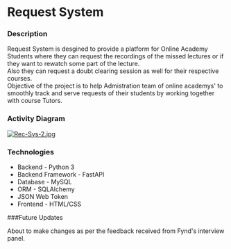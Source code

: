 # Request System

### Description

Request System is desgined to provide a platform for Online Academy Students where they can request the recordings of the missed lectures or if they want to rewatch some part of the lecture.  
Also they can request a doubt clearing session as well for their respective courses.  
Objective of the project is to help Admistration team of online academys' to smoothly track and serve requests of their students by working together with course Tutors.  

### Activity Diagram

[![Rec-Sys-2.jpg](https://i.postimg.cc/pTzryMdp/Rec-Sys-2.jpg)](https://postimg.cc/vg8bSjfs)

### Technologies
* Backend - Python 3
* Backend Framework - FastAPI
* Database - MySQL
* ORM - SQLAlchemy
* JSON Web Token
* Frontend - HTML/CSS

###Future Updates

About to make changes as per the feedback received from Fynd's interview panel.
